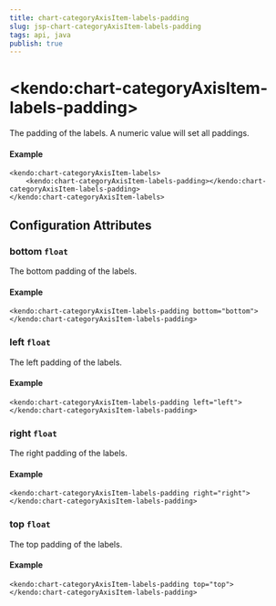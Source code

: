```yaml
---
title: chart-categoryAxisItem-labels-padding
slug: jsp-chart-categoryAxisItem-labels-padding
tags: api, java
publish: true
---
```


# \<kendo:chart-categoryAxisItem-labels-padding\>

The padding of the labels. A numeric value will set all paddings.

#### Example
    <kendo:chart-categoryAxisItem-labels>
        <kendo:chart-categoryAxisItem-labels-padding></kendo:chart-categoryAxisItem-labels-padding>
    </kendo:chart-categoryAxisItem-labels>

## Configuration Attributes

### bottom `float`

The bottom padding of the labels.

#### Example
    <kendo:chart-categoryAxisItem-labels-padding bottom="bottom">
    </kendo:chart-categoryAxisItem-labels-padding>

### left `float`

The left padding of the labels.

#### Example
    <kendo:chart-categoryAxisItem-labels-padding left="left">
    </kendo:chart-categoryAxisItem-labels-padding>

### right `float`

The right padding of the labels.

#### Example
    <kendo:chart-categoryAxisItem-labels-padding right="right">
    </kendo:chart-categoryAxisItem-labels-padding>

### top `float`

The top padding of the labels.

#### Example
    <kendo:chart-categoryAxisItem-labels-padding top="top">
    </kendo:chart-categoryAxisItem-labels-padding>

